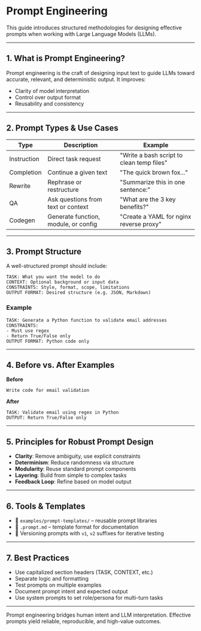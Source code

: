 # Prompt Engineering

This guide introduces structured methodologies for designing effective prompts when working with Large Language Models (LLMs).

---

## 1. What is Prompt Engineering?

Prompt engineering is the craft of designing input text to guide LLMs toward accurate, relevant, and deterministic output. It improves:

* Clarity of model interpretation
* Control over output format
* Reusability and consistency

---

## 2. Prompt Types & Use Cases

| Type        | Description                          | Example                                   |
| ----------- | ------------------------------------ | ----------------------------------------- |
| Instruction | Direct task request                  | "Write a bash script to clean temp files" |
| Completion  | Continue a given text                | "The quick brown fox..."                  |
| Rewrite     | Rephrase or restructure              | "Summarize this in one sentence:"         |
| QA          | Ask questions from text or context   | "What are the 3 key benefits?"            |
| Codegen     | Generate function, module, or config | "Create a YAML for nginx reverse proxy"   |

---

## 3. Prompt Structure

A well-structured prompt should include:

```text
TASK: What you want the model to do
CONTEXT: Optional background or input data
CONSTRAINTS: Style, format, scope, limitations
OUTPUT FORMAT: Desired structure (e.g. JSON, Markdown)
```

### Example

```text
TASK: Generate a Python function to validate email addresses
CONSTRAINTS:
- Must use regex
- Return True/False only
OUTPUT FORMAT: Python code only
```

---

## 4. Before vs. After Examples

**Before**

```text
Write code for email validation
```

**After**

```text
TASK: Validate email using regex in Python
OUTPUT: Return True/False only
```

---

## 5. Principles for Robust Prompt Design

* **Clarity**: Remove ambiguity, use explicit constraints
* **Determinism**: Reduce randomness via structure
* **Modularity**: Reuse standard prompt components
* **Layering**: Build from simple to complex tasks
* **Feedback Loop**: Refine based on model output

---

## 6. Tools & Templates

* 📁 `examples/prompt-templates/` – reusable prompt libraries
* 📄 `.prompt.md` – template format for documentation
* 🔄 Versioning prompts with `v1`, `v2` suffixes for iterative testing

---

## 7. Best Practices

* Use capitalized section headers (TASK, CONTEXT, etc.)
* Separate logic and formatting
* Test prompts on multiple examples
* Document prompt intent and expected output
* Use system prompts to set role/persona for multi-turn tasks

---

Prompt engineering bridges human intent and LLM interpretation. Effective prompts yield reliable, reproducible, and high-value outcomes.
